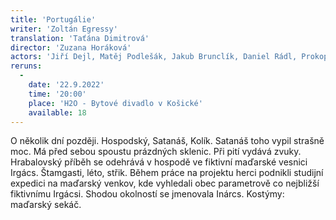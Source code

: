 ```yaml
---
title: 'Portugálie'
writer: 'Zoltán Egressy' 
translation: 'Taťána Dimitrová'
director: 'Zuzana Horáková'
actors: 'Jiří Dejl, Matěj Podlešák, Jakub Brunclík, Daniel Rádl, Prokop Košař, Rozálie Matulová, Rebeka Chudobová, Ema Zelená, Anna Jerhotová/Rút Charvátová'
reruns:
  -  
    date: '22.9.2022'
    time: '20:00'
    place: 'H2O - Bytové divadlo v Košické'
    available: 18
---
```

O několik dní později. Hospodský, Satanáš, Kolík. Satanáš toho vypil strašně moc. Má před sebou spoustu prázdných sklenic. Při pití vydává zvuky. Hrabalovský příběh se odehrává v hospodě ve fiktivní maďarské vesnici Irgács. Štamgasti, léto, střik.
Během práce na projektu herci podnikli studijní expedici na maďarský venkov, kde vyhledali obec parametrově co nejbližší fiktivnímu Irgácsi. Shodou okolností se jmenovala Inárcs. Kostýmy: maďarský sekáč.
